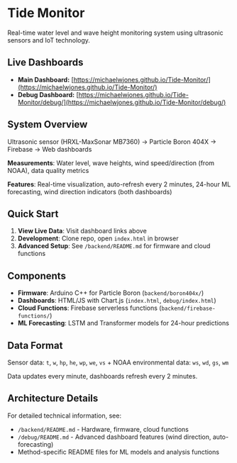 # Tide Monitor

Real-time water level and wave height monitoring system using ultrasonic sensors and IoT technology.

## Live Dashboards

- **Main Dashboard:** [https://michaelwjones.github.io/Tide-Monitor/](https://michaelwjones.github.io/Tide-Monitor/)  
- **Debug Dashboard:** [https://michaelwjones.github.io/Tide-Monitor/debug/](https://michaelwjones.github.io/Tide-Monitor/debug/)

## System Overview

Ultrasonic sensor (HRXL-MaxSonar MB7360) → Particle Boron 404X → Firebase → Web dashboards

**Measurements**: Water level, wave heights, wind speed/direction (from NOAA), data quality metrics

**Features**: Real-time visualization, auto-refresh every 2 minutes, 24-hour ML forecasting, wind direction indicators (both dashboards)

## Quick Start

1. **View Live Data**: Visit dashboard links above
2. **Development**: Clone repo, open `index.html` in browser
3. **Advanced Setup**: See `/backend/README.md` for firmware and cloud functions

## Components

- **Firmware**: Arduino C++ for Particle Boron (`backend/boron404x/`)
- **Dashboards**: HTML/JS with Chart.js (`index.html`, `debug/index.html`)  
- **Cloud Functions**: Firebase serverless functions (`backend/firebase-functions/`)
- **ML Forecasting**: LSTM and Transformer models for 24-hour predictions

## Data Format

Sensor data: `t`, `w`, `hp`, `he`, `wp`, `we`, `vs` + NOAA environmental data: `ws`, `wd`, `gs`, `wm`

Data updates every minute, dashboards refresh every 2 minutes.

## Architecture Details

For detailed technical information, see:
- `/backend/README.md` - Hardware, firmware, cloud functions
- `/debug/README.md` - Advanced dashboard features (wind direction, auto-forecasting)
- Method-specific README files for ML models and analysis functions